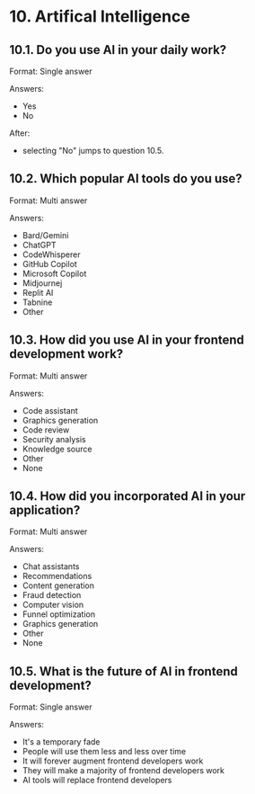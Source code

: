 # 10. Artifical Intelligence

## 10.1. Do you use AI in your daily work?

Format: Single answer

Answers:
- Yes
- No

After:
- selecting "No" jumps to question 10.5.

## 10.2. Which popular AI tools do you use?

Format: Multi answer

Answers:
- Bard/Gemini
- ChatGPT
- CodeWhisperer
- GitHub Copilot
- Microsoft Copilot
- Midjournej
- Replit AI
- Tabnine
- Other

## 10.3. How did you use AI in your frontend development work?

Format: Multi answer

Answers:
- Code assistant
- Graphics generation
- Code review
- Security analysis
- Knowledge source	
- Other
- None

## 10.4. How did you incorporated AI in your application?

Format: Multi answer

Answers:
- Chat assistants
- Recommendations
- Content generation
- Fraud detection
- Computer vision
- Funnel optimization
- Graphics generation	
- Other
- None

## 10.5. What is the future of AI in frontend development?

Format: Single answer

Answers:
- It's a temporary fade	
- People will use them less and less over time	
- It will forever augment frontend developers work	
- They will make a majority of frontend developers work	
- AI tools will replace frontend developers	
